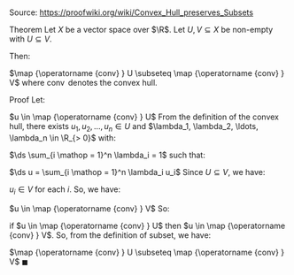 # 

Source: https://proofwiki.org/wiki/Convex_Hull_preserves_Subsets

Theorem
Let $X$ be a vector space over $\R$.
Let $U, V \subseteq X$ be non-empty with $U \subseteq V$. 

Then: 

$\map {\operatorname {conv} } U \subseteq \map {\operatorname {conv} } V$
where $\operatorname {conv}$ denotes the convex hull.


Proof
Let: 

$u \in \map {\operatorname {conv} } U$
From the definition of the convex hull, there exists $u_1, u_2, \ldots, u_n \in U$ and $\lambda_1, \lambda_2, \ldots, \lambda_n \in \R_{> 0}$ with: 

$\ds \sum_{i \mathop = 1}^n \lambda_i = 1$
such that: 

$\ds u = \sum_{i \mathop = 1}^n \lambda_i u_i$
Since $U \subseteq V$, we have: 

$u_i \in V$ for each $i$.
So, we have: 

$u \in \map {\operatorname {conv} } V$
So:

if $u \in \map {\operatorname {conv} } U$ then $u \in \map {\operatorname {conv} } V$.
So, from the definition of subset, we have: 

$\map {\operatorname {conv} } U \subseteq \map {\operatorname {conv} } V$
$\blacksquare$





